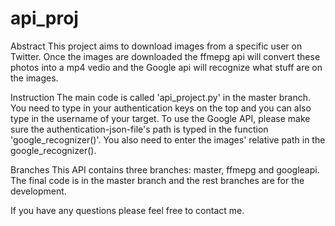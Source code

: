 # api_proj

Abstract
This project aims to download images from a specific user on Twitter. Once the images are downloaded the ffmepg api will
convert these photos into a mp4 vedio and the Google api will recognize what stuff are on the images.

Instruction
The main code is called 'api_project.py' in the master branch. You need to type in your authentication keys on the top and
you can also type in the username of your target. To use the Google API, please make sure the authentication-json-file's path
is typed in the function 'google_recognizer()'. You also need to enter the images' relative path in the google_recognizer().

Branches
This API contains three branches: master, ffmepg and googleapi. The final code is in the master branch and the rest branches
are for the development.

If you have any questions please feel free to contact me.

